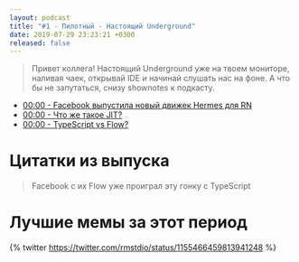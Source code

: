 ```yaml
---
layout: podcast
title: "#1 - Пилотный - Настоящий Underground"
date: 2019-07-29 23:23:21 +0300
released: false
---
```


> Привет коллега! Настоящий Underground уже на твоем мониторе, наливая чаек, открывай IDE и начинай слушать нас на фоне. А что бы не запутаться, снизу shownotes к подкасту.

- [00:00 - Facebook выпустила новый движек Hermes для RN](#)
- [00:00 - Что же такое JIT?](#)
- [00:00 - TypeScript vs Flow?](#)

# Цитатки из выпуска

> Facebook с их Flow уже проиграл эту гонку с TypeScript

# Лучшие мемы за этот период

{% twitter https://twitter.com/rmstdio/status/1155466459813941248 %}
